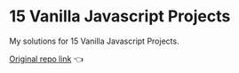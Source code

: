 # 15 Vanilla Javascript Projects

My solutions for 15 Vanilla Javascript Projects.

[Original repo link](https://furip0x.github.io/react_redux_toolkit_todo_app/) :point_left:
